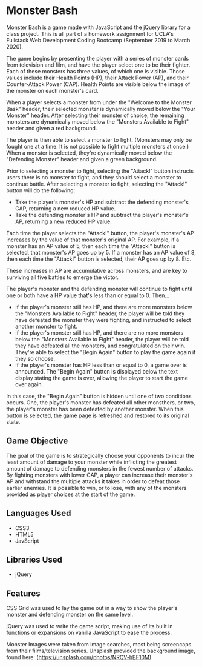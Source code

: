 # Monster Bash
Monster Bash is a game made with JavaScript and the jQuery library for a class project. This is all part of a homework assignment for UCLA's Fullstack Web Development Coding Bootcamp (September 2019 to March 2020).

The game begins by presenting the player with a series of monster cards from television and film, and have the player select one to be their fighter. Each of these monsters has three values, of which one is visible. Those values include their Health Points (HP), their Attack Power (AP), and their Counter-Attack Power (CAP). Health Points are visible below the image of the monster on each monster's card. 

When a player selects a monster from under the "Welcome to the Monster Bask" header, their selected monster is dynamically moved below the "Your Monster" header. After selecting their monster of choice, the remaining monsters are dynamically moved below the "Monsters Available to Fight" header and given a red background.

The player is then able to select a monster to fight. (Monsters may only be fought one at a time. It is not possible to fight multiple monsters at once.) When a monster is selected, they're dynamically moved below the "Defending Monster" header and given a green background. 

Prior to selecting a monster to fight, selecting the "Attack!" button instructs users there is no monster to fight, and they should select a monster to continue battle. After selecting a monster to fight, selecting the "Attack!" button will do the following:

* Take the player's monster's HP and subtract the defending monster's CAP, returning a new reduced HP value.
* Take the defending monster's HP and subtract the player's monster's AP, returning a new reduced HP value.

Each time the player selects the "Attack!" button, the player's monster's AP increases by the value of that monster's original AP. For example, if a monster has an AP value of 5, then each time the "Attack!" button is selected, that monster's AP goes up by 5. If a monster has an AP value of 8, then each time the "Attack!" button is selected, their AP goes up by 8. Etc. 

These increases in AP are accumulative across monsters, and are key to surviving all five battles to emerge the victor.

The player's monster and the defending monster will continue to fight until one or both have a HP value that's less than or equal to 0. Then...

* If the player's monster still has HP, and there are more monsters below the "Monsters Available to Fight" header, the player will be told they have defeated the monster they were fighting, and instructed to select another monster to fight.
* If the player's monster still has HP, and there are no more monsters below the "Monsters Available to Fight" header, the player will be told they have defeated all the monsters, and congratulated on their win. They're able to select the "Begin Again" button to play the game again if they so choose.
* If the player's monster has HP less than or equal to 0, a game over is announced. The "Begin Again" button is displayed below the text display stating the game is over, allowing the player to start the game over again.

In this case, the "Begin Again" button is hidden until one of two conditions occurs. One, the player's monster has defeated all other monsthers, or two, the player's monster has been defeated by another monster. When this button is selected, the game page is refreshed and restored to its original state.

## Game Objective

The goal of the game is to strategically choose your opponents to incur the least amount of damage to your monster while inflicting the greatest amount of damage to defending monsters in the fewest number of attacks. By fighting monsters with lower CAP, a player can increase their monster's AP and withstand the multiple attacks it takes in order to defeat those earlier enemies. It is possible to win, or to lose, with any of the monsters provided as player choices at the start of the game.

## Languages Used
* CSS3
* HTML5
* JavScript

## Libraries Used
* jQuery

## Features
CSS Grid was used to lay the game out in a way to show the player's monster and defending monster on the same level. 

jQuery was used to write the game script, making use of its built in functions or expansions on vanilla JavaScript to ease the process.

Monster Images were taken from image searches, most being screencaps from their films/television series.
Unsplash provided the background image, found here: (https://unsplash.com/photos/NRQV-hBF10M)
